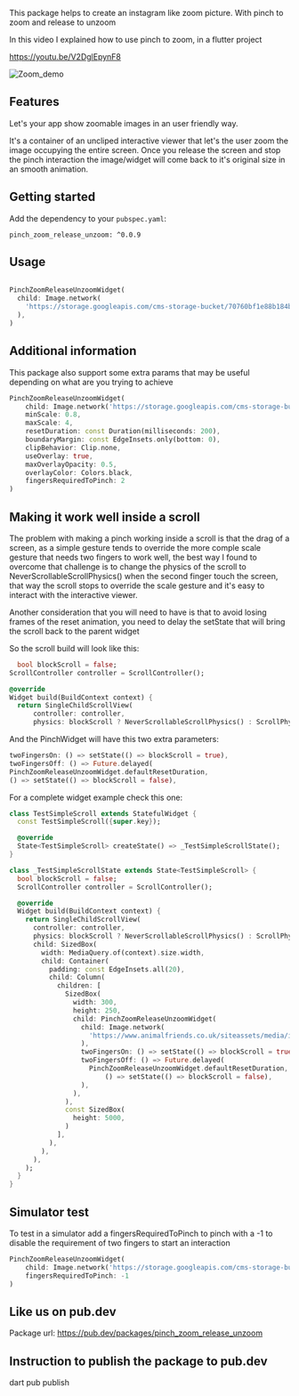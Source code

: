 This package helps to create an instagram like zoom picture. With pinch to zoom and release to unzoom

In this video I explained how to use pinch to zoom, in a flutter project

https://youtu.be/V2DglEpynF8

![Zoom_demo](https://github.com/ivofernandes/pinch_zoom_release_unzoom/blob/master/doc/pinch_zoom_release_unzoom.gif?raw=true)

## Features

Let's your app show zoomable images in an user friendly way.

It's a container of an uncliped interactive viewer that let's the user zoom the image occupying the entire screen.
Once you release the screen and stop the pinch interaction the image/widget will come back to it's original size in an smooth animation.

## Getting started

Add the dependency to your `pubspec.yaml`:

```
pinch_zoom_release_unzoom: ^0.0.9
```

## Usage

```dart

PinchZoomReleaseUnzoomWidget(
  child: Image.network(
    'https://storage.googleapis.com/cms-storage-bucket/70760bf1e88b184bb1bc.png'
  ),
)
```

## Additional information

This package also support some extra params that may be useful depending on what are you trying to achieve

```dart
PinchZoomReleaseUnzoomWidget(
    child: Image.network('https://storage.googleapis.com/cms-storage-bucket/70760bf1e88b184bb1bc.png'),
    minScale: 0.8,
    maxScale: 4,
    resetDuration: const Duration(milliseconds: 200),
    boundaryMargin: const EdgeInsets.only(bottom: 0),
    clipBehavior: Clip.none,
    useOverlay: true,
    maxOverlayOpacity: 0.5,
    overlayColor: Colors.black,
    fingersRequiredToPinch: 2
)
```

## Making it work well inside a scroll
The problem with making a pinch working inside a scroll is that the drag of a screen, 
as a simple gesture tends to override the more comple scale gesture that needs two fingers to work well,
the best way I found to overcome that challenge is to change the physics of the scroll to NeverScrollableScrollPhysics()
when the second finger touch the screen, that way the scroll stops to override the scale gesture and it's easy to interact with the interactive viewer.

Another consideration that you will need to have is that to avoid losing frames of the reset animation,
you need to delay the setState that will bring the scroll back to the parent widget

So the scroll build will look like this:
```dart
  bool blockScroll = false;
ScrollController controller = ScrollController();

@override
Widget build(BuildContext context) {
  return SingleChildScrollView(
      controller: controller,
      physics: blockScroll ? NeverScrollableScrollPhysics() : ScrollPhysics(),
```

And the PinchWidget will have this two extra parameters: 
```dart
twoFingersOn: () => setState(() => blockScroll = true),
twoFingersOff: () => Future.delayed(
PinchZoomReleaseUnzoomWidget.defaultResetDuration,
() => setState(() => blockScroll = false),
```

For a complete widget example check this one:
```dart
class TestSimpleScroll extends StatefulWidget {
  const TestSimpleScroll({super.key});

  @override
  State<TestSimpleScroll> createState() => _TestSimpleScrollState();
}

class _TestSimpleScrollState extends State<TestSimpleScroll> {
  bool blockScroll = false;
  ScrollController controller = ScrollController();

  @override
  Widget build(BuildContext context) {
    return SingleChildScrollView(
      controller: controller,
      physics: blockScroll ? NeverScrollableScrollPhysics() : ScrollPhysics(),
      child: SizedBox(
        width: MediaQuery.of(context).size.width,
        child: Container(
          padding: const EdgeInsets.all(20),
          child: Column(
            children: [
              SizedBox(
                width: 300,
                height: 250,
                child: PinchZoomReleaseUnzoomWidget(
                  child: Image.network(
                    'https://www.animalfriends.co.uk/siteassets/media/images/article-images/cat-articles/38_afi_article1_caring-for-a-kitten-tips-for-the-first-month.png',
                  ),
                  twoFingersOn: () => setState(() => blockScroll = true),
                  twoFingersOff: () => Future.delayed(
                    PinchZoomReleaseUnzoomWidget.defaultResetDuration,
                        () => setState(() => blockScroll = false),
                  ),
                ),
              ),
              const SizedBox(
                height: 5000,
              )
            ],
          ),
        ),
      ),
    );
  }
}
```


## Simulator test
To test in a simulator add a fingersRequiredToPinch to pinch with a -1 to disable the requirement of two fingers to start an interaction
```dart
PinchZoomReleaseUnzoomWidget(
    child: Image.network('https://storage.googleapis.com/cms-storage-bucket/70760bf1e88b184bb1bc.png'),
    fingersRequiredToPinch: -1
)
```

## Like us on pub.dev
Package url:
https://pub.dev/packages/pinch_zoom_release_unzoom


## Instruction to publish the package to pub.dev
dart pub publish